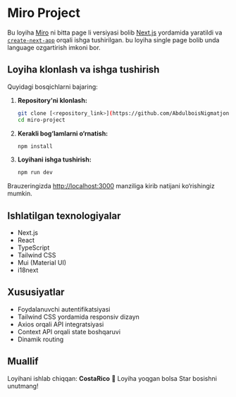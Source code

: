 # Miro Project

Bu loyiha [Miro](https://miro.com/) ni bitta page li versiyasi bolib [Next.js](https://nextjs.org) yordamida yaratildi va [`create-next-app`](https://nextjs.org/docs/app/api-reference/cli/create-next-app) orqali ishga tushirilgan. bu loyiha single page bolib unda language ozgartirish imkoni bor.

## Loyiha klonlash va ishga tushirish

Quyidagi bosqichlarni bajaring:

1. **Repository'ni klonlash:**
   ```bash
   git clone [<repository_link>](https://github.com/AbdulboisNigmatjonov17/miro-project.git)
   cd miro-project
   ```

2. **Kerakli bog‘lamlarni o‘rnatish:**
   ```bash
   npm install
   ```

3. **Loyihani ishga tushirish:**
   ```bash
   npm run dev
   ```

Brauzeringizda [http://localhost:3000](http://localhost:3000) manziliga kirib natijani ko‘rishingiz mumkin.

## Ishlatilgan texnologiyalar
- Next.js
- React
- TypeScript
- Tailwind CSS
- Mui (Material UI)
- i18next

## Xususiyatlar
- Foydalanuvchi autentifikatsiyasi
- Tailwind CSS yordamida responsiv dizayn
- Axios orqali API integratsiyasi
- Context API orqali state boshqaruvi
- Dinamik routing

## Muallif
Loyihani ishlab chiqqan: **CostaRico** 🚀
Loyiha yoqgan bolsa Star bosishni unutmang!


